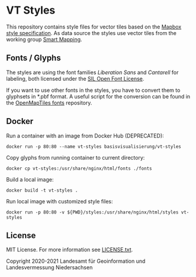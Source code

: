 # VT Styles
This repository contains style files for vector tiles based on the [Mapbox style specification](https://docs.mapbox.com/mapbox-gl-js/style-spec/). As data source the styles use vector tiles from the working group [Smart Mapping](https://adv-smart.de).

## Fonts / Glyphs
The styles are using the font families _Liberation Sans_ and _Cantarell_ for labeling, both licensed under the [SIL Open Font License](https://scripts.sil.org/cms/scripts/page.php?site_id=nrsi&id=OFL). 

If you want to use other fonts in the styles, you have to convert them to glyphsets in *.pbf format. A useful script for the conversion can be found in the [OpenMapTiles fonts](https://github.com/openmaptiles/fonts) repository.

## Docker

Run a container with an image from Docker Hub (DEPRECATED):
```
docker run -p 80:80 --name vt-styles basisvisualisierung/vt-styles
```

Copy glyphs from running container to current directory:
```
docker cp vt-styles:/usr/share/nginx/html/fonts ./fonts
```

Build a local image:
```
docker build -t vt-styles .
```

Run local image with customized style files:
```
docker run -p 80:80 -v ${PWD}/styles:/usr/share/nginx/html/styles vt-styles
```

## License
MIT License. For more information see [LICENSE.txt](LICENSE.txt).

Copyright 2020-2021 Landesamt für Geoinformation und Landesvermessung Niedersachsen 
